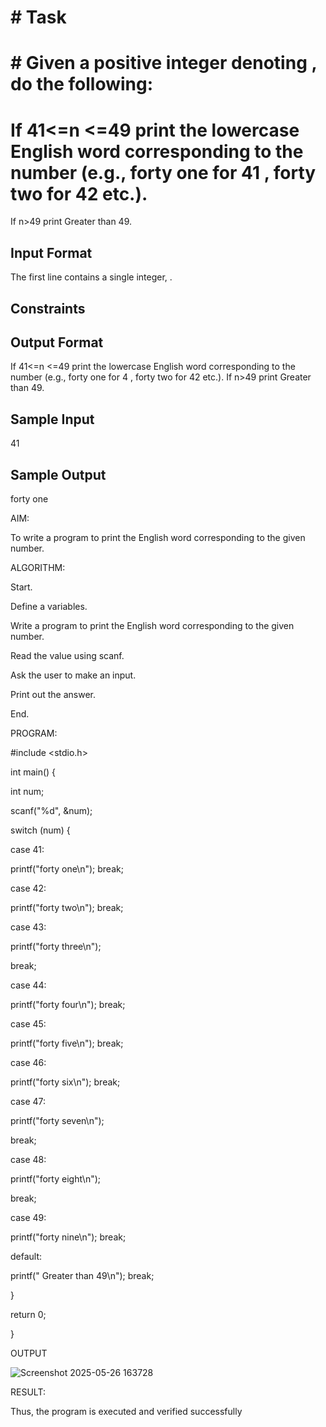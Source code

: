 # # Task

# # Given a positive integer denoting , do the following:

# If  41<=n <=49 print the lowercase English word corresponding to the number (e.g., forty one for 41 , forty two for 42 etc.).
If n>49 print Greater than 49.
## Input Format

The first line contains a single integer, .

## Constraints

## Output Format

If  41<=n <=49 print the lowercase English word corresponding to the number (e.g., forty one for 4 , forty two for 42 etc.).
If n>49 print Greater than 49.
## Sample Input

41
## Sample Output

forty one

AIM:

To write a program to print the English word corresponding to the given number.

ALGORITHM:

Start.

Define a variables.

Write a program to print the English word corresponding to the given number.

Read the value using scanf.

Ask the user to make an input.

Print out the answer.

End.

PROGRAM:

#include <stdio.h>

int main() {

 int num;
 
 scanf("%d", &num);
 
 switch (num) {
 
 case 41: 

printf("forty one\n"); break;

 case 42: 

printf("forty two\n"); break;

 case 43: 

printf("forty three\n"); 

break;

 case 44: 

printf("forty four\n"); break;

 case 45: 

printf("forty five\n"); break;

 case 46: 

printf("forty six\n"); break;

 case 47: 

printf("forty seven\n"); 

break;

 case 48:

printf("forty eight\n"); 

break;

 case 49: 

printf("forty nine\n"); break;

 default: 

printf(" Greater than 49\n"); break;

 }
 
 return 0;

}

OUTPUT

![Screenshot 2025-05-26 163728](https://github.com/user-attachments/assets/6e7a8c43-53b1-45e6-85a3-2fb55198b1fe)

RESULT:

Thus, the program is executed and verified successfully
